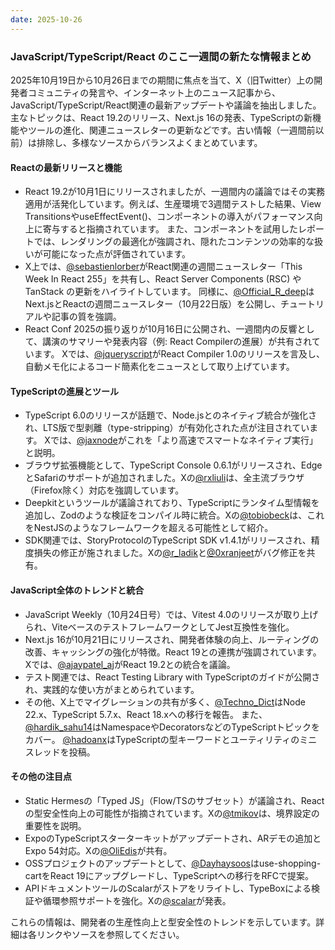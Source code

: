 ```yaml
---
date: 2025-10-26
---
```


### JavaScript/TypeScript/React のここ一週間の新たな情報まとめ

2025年10月19日から10月26日までの期間に焦点を当て、X（旧Twitter）上の開発者コミュニティの発言や、インターネット上のニュース記事から、JavaScript/TypeScript/React関連の最新アップデートや議論を抽出しました。主なトピックは、React 19.2のリリース、Next.js 16の発表、TypeScriptの新機能やツールの進化、関連ニュースレターの更新などです。古い情報（一週間前以前）は排除し、多様なソースからバランスよくまとめています。

#### Reactの最新リリースと機能
- React 19.2が10月1日にリリースされましたが、一週間内の議論ではその実務適用が活発化しています。例えば、生産環境で3週間テストした結果、View TransitionsやuseEffectEvent()、<Activity />コンポーネントの導入がパフォーマンス向上に寄与すると指摘されています。 また、<Activity />コンポーネントを試用したレポートでは、レンダリングの最適化が強調され、隠れたコンテンツの効率的な扱いが可能になった点が評価されています。
- X上では、[@sebastienlorber](https://x.com/sebastienlorber/status/1981061629547860134)がReact関連の週間ニュースレター「This Week In React 255」を共有し、React Server Components (RSC) や TanStack の更新をハイライトしています。 同様に、[@Official_R_deep](https://x.com/Official_R_deep/status/1980992766894391768)はNext.jsとReactの週間ニュースレター（10月22日版）を公開し、チュートリアルや記事の質を強調。
- React Conf 2025の振り返りが10月16日に公開され、一週間内の反響として、講演のサマリーや発表内容（例: React Compilerの進展）が共有されています。 Xでは、[@jqueryscript](https://x.com/jqueryscript/status/1980250148199711143)がReact Compiler 1.0のリリースを言及し、自動メモ化によるコード簡素化をニュースとして取り上げています。

#### TypeScriptの進展とツール
- TypeScript 6.0のリリースが話題で、Node.jsとのネイティブ統合が強化され、LTS版で型剥離（type-stripping）が有効化された点が注目されています。 Xでは、[@jaxnode](https://x.com/jaxnode/status/1980001005803634938)がこれを「より高速でスマートなネイティブ実行」と説明。
- ブラウザ拡張機能として、TypeScript Console 0.6.1がリリースされ、EdgeとSafariのサポートが追加されました。Xの[@rxliuli](https://x.com/rxliuli/status/1980776458118394217)は、全主流ブラウザ（Firefox除く）対応を強調しています。
- Deepkitというツールが議論されており、TypeScriptにランタイム型情報を追加し、Zodのような検証をコンパイル時に統合。Xの[@tobiobeck](https://x.com/tobiobeck/status/1980952272914788751)は、これをNestJSのようなフレームワークを超える可能性として紹介。
- SDK関連では、StoryProtocolのTypeScript SDK v1.4.1がリリースされ、精度損失の修正が施されました。Xの[@r_ladik](https://x.com/r_ladik/status/1981403710610657432)と[@0xranjeet](https://x.com/0xranjeet/status/1981406752324096473)がバグ修正を共有。

#### JavaScript全体のトレンドと統合
- JavaScript Weekly（10月24日号）では、Vitest 4.0のリリースが取り上げられ、ViteベースのテストフレームワークとしてJest互換性を強化。
- Next.js 16が10月21日にリリースされ、開発者体験の向上、ルーティングの改善、キャッシングの強化が特徴。React 19との連携が強調されています。 Xでは、[@ajaypatel_aj](https://x.com/ajaypatel_aj/status/1980521531685105704)がReact 19.2との統合を議論。
- テスト関連では、React Testing Library with TypeScriptのガイドが公開され、実践的な使い方がまとめられています。
- その他、X上でマイグレーションの共有が多く、[@Techno_Dict](https://x.com/Techno_Dict/status/1981661875289899137)はNode 22.x、TypeScript 5.7.x、React 18.xへの移行を報告。 また、[@hardik_sahu14](https://x.com/hardik_sahu14/status/1981326201005416843)はNamespaceやDecoratorsなどのTypeScriptトピックをカバー。 [@hadoanx](https://x.com/hadoanx/status/1981295304709169512)はTypeScriptの型キーワードとユーティリティのミニスレッドを投稿。

#### その他の注目点
- Static Hermesの「Typed JS」（Flow/TSのサブセット）が議論され、Reactの型安全性向上の可能性が指摘されています。Xの[@tmikov](https://x.com/tmikov/status/1980361226422239716)は、境界設定の重要性を説明。
- ExpoのTypeScriptスターターキットがアップデートされ、ARデモの追加とExpo 54対応。Xの[@OliEdis](https://x.com/OliEdis/status/1980593517241233686)が共有。
- OSSプロジェクトのアップデートとして、[@Dayhaysoos](https://x.com/Dayhaysoos/status/1981383423240335749)はuse-shopping-cartをReact 19にアップグレードし、TypeScriptへの移行をRFCで提案。
- APIドキュメントツールのScalarがストアをリライトし、TypeBoxによる検証や循環参照サポートを強化。Xの[@scalar](https://x.com/scalar/status/1981752518259679464)が発表。

これらの情報は、開発者の生産性向上と型安全性のトレンドを示しています。詳細は各リンクやソースを参照してください。